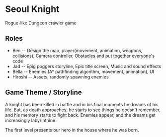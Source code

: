 # Seoul Knight
Rogue-like Dungeon crawler game

## Roles
* Ben -- Design the map, player(movement, animation, weapons, collisions), Camera controller, Obstacles and put together everyone's code
* Jad -- Epig poggers storyline, Epic title screen, Music and sound effects
* Bella -- Enemies (A* pathfinding algorithm, movement, animation), UI
* Hiroshi -- Assets, randomly spawning enemies

## Game Theme / Storyline

A knight has been killed in battle and in his final moments he dreams of his life. But, as death approaches, he starts to see things he doesn't remember, and his memory starts to fight back. Enemies appear, and the dreams get increasingly labyrinthine.

The first level presents our hero in the house where he was born. 
